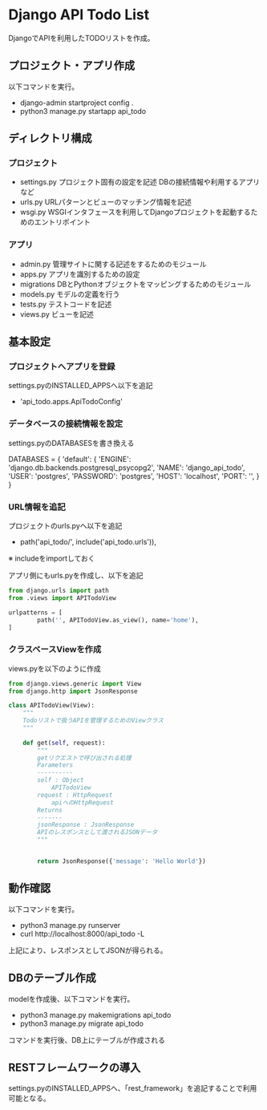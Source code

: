 # Django API Todo List

DjangoでAPIを利用したTODOリストを作成。

## プロジェクト・アプリ作成

以下コマンドを実行。

* django-admin startproject config .
* python3 manage.py startapp api_todo

## ディレクトリ構成

### プロジェクト

* settings.py プロジェクト固有の設定を記述 DBの接続情報や利用するアプリなど
* urls.py URLパターンとビューのマッチング情報を記述
* wsgi.py WSGIインタフェースを利用してDjangoプロジェクトを起動するためのエントリポイント

### アプリ

* admin.py 管理サイトに関する記述をするためのモジュール
* apps.py アプリを識別するための設定
* migrations DBとPythonオブジェクトをマッピングするためのモジュール
* models.py モデルの定義を行う
* tests.py テストコードを記述
* views.py ビューを記述


## 基本設定

### プロジェクトへアプリを登録

settings.pyのINSTALLED_APPSへ以下を追記

* 'api_todo.apps.ApiTodoConfig'

### データベースの接続情報を設定

settings.pyのDATABASESを書き換える

DATABASES = {
    'default': {
        'ENGINE': 'django.db.backends.postgresql_psycopg2',
        'NAME': 'django_api_todo',
        'USER': 'postgres',
        'PASSWORD': 'postgres',
        'HOST': 'localhost',
        'PORT': '',
    }
}

### URL情報を追記

プロジェクトのurls.pyへ以下を追記

* path('api_todo/', include('api_todo.urls')),

※ includeをimportしておく

アプリ側にもurls.pyを作成し、以下を追記

```python
from django.urls import path
from .views import APITodoView

urlpatterns = [
        path('', APITodoView.as_view(), name='home'),
]
```


### クラスベースViewを作成

views.pyを以下のように作成

```python
from django.views.generic import View
from django.http import JsonResponse

class APITodoView(View):
    """
    Todoリストで扱うAPIを管理するためのViewクラス
    """
    
    def get(self, request):
        """
        getリクエストで呼び出される処理
        Parameters
        ----------
        self : Object
            APITodoView
        request : HttpRequest
            apiへのHttpRequest
        Returns
        -------
        jsonResponse : JsonResponse
        APIのレスポンスとして渡されるJSONデータ
        """


        return JsonResponse({'message': 'Hello World'})
```

## 動作確認

以下コマンドを実行。

* python3 manage.py runserver
* curl http://localhost:8000/api_todo -L

上記により、レスポンスとしてJSONが得られる。

## DBのテーブル作成

modelを作成後、以下コマンドを実行。

* python3 manage.py makemigrations api_todo
* python3 manage.py migrate api_todo

コマンドを実行後、DB上にテーブルが作成される

## RESTフレームワークの導入

settings.pyのINSTALLED_APPSへ、「rest_framework」を追記することで利用可能となる。 